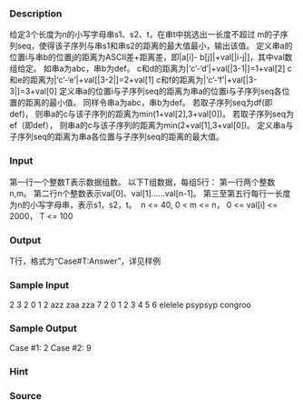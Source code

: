 
### Description
给定3个长度为n的小写字母串s1、s2、t，在串t中挑选出一长度不超过
m的子序列seq，使得该子序列与串s1和串s2的距离的最大值最小，输出该值。
定义串a的位置i与串b的位置j的距离为ASCII差+距离差，即|a[i]-
b[j]|+val[|i-j|]，其中val数组给定。
如串a为abc，串b为def。
c和d的距离为|‘c’-‘d’|+val[|3-1|]=1+val[2]
c和e的距离为|‘c’-‘e’|+val[|3-2|]=2+val[1]
c和f的距离为|‘c’-‘f’|+val[|3-3|]=3+val[0]
定义串a的位置i与子序列seq的距离为串a的位置i与子序列seq各位置的距离的最小值。
同样令串a为abc，串b为def。
若取子序列seq为df(即def)，
则串a的c与该子序列的距离为min(1+val[2],3+val[0])。
若取子序列seq为ef（即def），
则串a的c与该子序列的距离为min(2+val[1],3+val[0])。
定义串a与子序列seq的距离为串a各位置与子序列seq的距离的最大值。

### Input
第一行一个整数T表示数据组数。
以下T组数据，每组5行：
第一行两个整数n,m。
第二行n个整数表示val[0]、val[1]……val[n-1]。
第三至第五行每行一长度为n的小写字母串，表示s1，s2，t。
 n <= 40, 0 < m <= n， 0 <= val[i] <= 2000， T <= 100

### Output
T行，格式为“Case#T:Answer”，详见样例

### Sample Input
2
3 2
0 1 2
azz
zaa
zza
7 2
0 1 2 3 4 5 6
elelele
psypsyp
congroo
### Sample Output
Case #1: 2
Case #2: 9

### Hint

### Source
